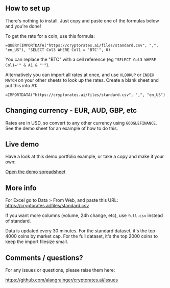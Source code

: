 ## How to set up

There's nothing to install. Just copy and paste one of the formulas below and you're done!

To get the rate for a coin, use this formula:

```
=QUERY(IMPORTDATA("https://cryptorates.ai/files/standard.csv", ",", "en_US"), "SELECT Col3 WHERE Col1 = 'BTC'", 0)
```

You can replace the "BTC" with a cell reference (eg `"SELECT Col3 WHERE Col1='" & A1 & "'"`).

Alternatively you can import all rates at once, and use `VLOOKUP` or `INDEX` `MATCH` on your other sheets to look up the rates. Create a blank sheet and put this into A1:

```
=IMPORTDATA("https://cryptorates.ai/files/standard.csv", ",", "en_US")
```

## Changing currency - EUR, AUD, GBP, etc

Rates are in USD, so convert to any other currency using `GOOGLEFINANCE`. See the demo sheet for an example of how to do this.

## Live demo

Have a look at this demo portfolio example, or take a copy and make it your own:

[Open the demo spreadsheet](https://docs.google.com/spreadsheets/d/1nu7EYtzxrizrypDvnrtz5FrfTBDpFLkjk7Lw80blUEc/edit?usp=sharing)

## More info

For Excel go to Data > From Web, and paste this URL: https://cryptorates.ai/files/standard.csv

If you want more columns (volume, 24h change, etc), use `full.csv` instead of standard.

Data is updated every 30 minutes. For the standard dataset, it's the top 4000 coins by market cap. For the full dataset, it's the top 2000 coins to keep the import filesize small.

## Comments / questions?

For any issues or questions, please raise them here:

https://github.com/alangrainger/cryptorates.ai/issues
